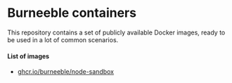 # Burneeble containers

This repository contains a set of publicly available Docker images, ready to be used in a lot of common scenarios.

#### List of images

- [ghcr.io/burneeble/node-sandbox](images/node-sandbox/README.md)
